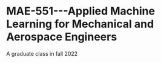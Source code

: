# MAE-551---Applied Machine Learning for Mechanical and Aerospace Engineers
A graduate class in fall 2022
